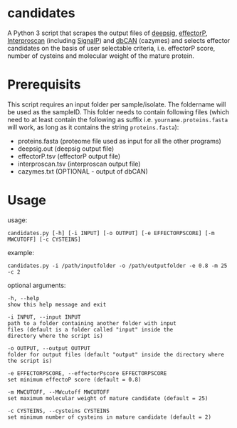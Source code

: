 # candidates
A Python 3 script that scrapes the output files of [deepsig](https://deepsig.biocomp.unibo.it/welcome/default/index), [effectorP](http://effectorp.csiro.au/), [Interproscan](https://www.ebi.ac.uk/interpro/search/sequence-search) (including [SignalP](http://www.cbs.dtu.dk/services/SignalP/)) and [dbCAN](http://cys.bios.niu.edu/dbCAN2/blast.php) (cazymes) and selects effector candidates on the basis of user selectable criteria, i.e. effectorP score, number of cysteins and molecular weight of the mature protein.

# Prerequisits

This script requires an input folder per sample/isolate. The foldername will be used as the sampleID. This folder needs to contain following files (which need to at least contain the following as suffix i.e. `yourname.proteins.fasta` will work, as long as it contains the string `proteins.fasta`):
- proteins.fasta (proteome file used as input for all the other programs)
- deepsig.out (deepsig output file)
- effectorP.tsv (effectorP output file)
- interproscan.tsv (interproscan output file)
- cazymes.txt (OPTIONAL - output of dbCAN)

# Usage

usage: 
```
candidates.py [-h] [-i INPUT] [-o OUTPUT] [-e EFFECTORPSCORE] [-m MWCUTOFF] [-c CYSTEINS]
```
example:
```
candidates.py -i /path/inputfolder -o /path/outputfolder -e 0.8 -m 25 -c 2
```
optional arguments:
```
-h, --help 
show this help message and exit

-i INPUT, --input INPUT
path to a folder containing another folder with input
files (default is a folder called "input" inside the
directory where the script is)

-o OUTPUT, --output OUTPUT
folder for output files (default "output" inside the directory where the script is)

-e EFFECTORPSCORE, --effectorPscore EFFECTORPSCORE
set minimum effectoP score (default = 0.8)

-m MWCUTOFF, --MWcutoff MWCUTOFF
set maximum molecular weight of mature candidate (default = 25)

-c CYSTEINS, --cysteins CYSTEINS
set minimum number of cysteins in mature candidate (default = 2)
```

